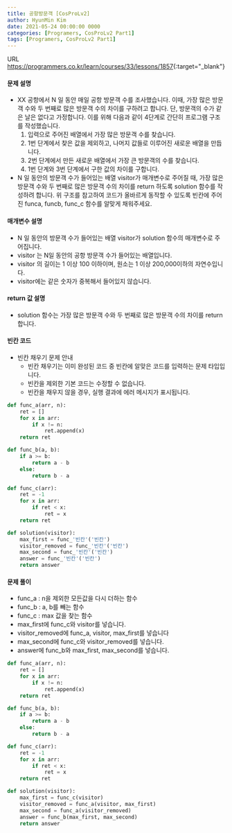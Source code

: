 ```yaml
---
title: 공항방문객 [CosProLv2]
author: HyunMin Kim
date: 2021-05-24 00:00:00 0000
categories: [Programers, CosProLv2 Part1]
tags: [Programers, CosProLv2 Part1]
---
```


URL <https://programmers.co.kr/learn/courses/33/lessons/1857>{:target="_blank"}

#### 문제 설명
- XX 공항에서 N 일 동안 매일 공항 방문객 수를 조사했습니다. 이때, 가장 많은 방문객 수와 두 번째로 많은 방문객 수의 차이를 구하려고 합니다. 단, 방문객의 수가 같은 날은 없다고 가정합니다. 이를 위해 다음과 같이 4단계로 간단히 프로그램 구조를 작성했습니다.
    1. 입력으로 주어진 배열에서 가장 많은 방문객 수를 찾습니다.
    2. 1번 단계에서 찾은 값을 제외하고, 나머지 값들로 이루어진 새로운 배열을 만듭니다.
    3. 2번 단계에서 만든 새로운 배열에서 가장 큰 방문객의 수를 찾습니다.
    4. 1번 단계와 3번 단계에서 구한 값의 차이를 구합니다.
- N 일 동안의 방문객 수가 들어있는 배열 visitor가 매개변수로 주어질 때, 가장 많은 방문객 수와 두 번째로 많은 방문객 수의 차이를 return 하도록 solution 함수를 작성하려 합니다. 위 구조를 참고하여 코드가 올바르게 동작할 수 있도록 빈칸에 주어진 funca, funcb, func_c 함수를 알맞게 채워주세요.

#### 매개변수 설명
- N 일 동안의 방문객 수가 들어있는 배열 visitor가 solution 함수의 매개변수로 주어집니다.
- visitor 는 N일 동안의 공항 방문객 수가 들어있는 배열입니다.
- visitor 의 길이는 1 이상 100 이하이며, 원소는 1 이상 200,000이하의 자연수입니다.
- visitor에는 같은 숫자가 중복해서 들어있지 않습니다.

#### return 값 설명
- solution 함수는 가장 많은 방문객 수와 두 번째로 많은 방문객 수의 차이를 return 합니다.

#### 빈칸 코드
- 빈칸 채우기 문제 안내
    - 빈칸 채우기는 이미 완성된 코드 중 빈칸에 알맞은 코드를 입력하는 문제 타입입니다.
    - 빈칸을 제외한 기본 코드는 수정할 수 없습니다.
    - 빈칸을 채우지 않을 경우, 실행 결과에 에러 메시지가 표시됩니다.

```python
def func_a(arr, n):
    ret = []
    for x in arr:
        if x != n:
            ret.append(x)
    return ret

def func_b(a, b):
    if a >= b:
        return a - b
    else:
        return b - a

def func_c(arr):
    ret = -1
    for x in arr:
        if ret < x:
            ret = x
    return ret

def solution(visitor):
    max_first = func_'빈칸'('빈칸')
    visitor_removed = func_'빈칸'('빈칸')
    max_second = func_'빈칸'('빈칸')
    answer = func_'빈칸'('빈칸')
    return answer
```

#### 문제 풀이
- func_a : n을 제외한 모든값을 다시 더하는 함수
- func_b : a, b를 빼는 함수
- func_c : max 값을 찾는 함수
- max_first에 func_c와 visitor를 넣습니다.
- visitor_removed에 func_a, visitor, max_first를 넣습니다
- max_second에 func_c와 visitor_removed를 넣습니다.
- answer에 func_b와 max_first, max_second를 넣습니다.


```python
def func_a(arr, n):
    ret = []
    for x in arr:
        if x != n:
            ret.append(x)
    return ret

def func_b(a, b):
    if a >= b:
        return a - b
    else:
        return b - a

def func_c(arr):
    ret = -1
    for x in arr:
        if ret < x:
            ret = x
    return ret

def solution(visitor):
    max_first = func_c(visitor)
    visitor_removed = func_a(visitor, max_first)
    max_second = func_a(visitor_removed)
    answer = func_b(max_first, max_second)
    return answer
```
